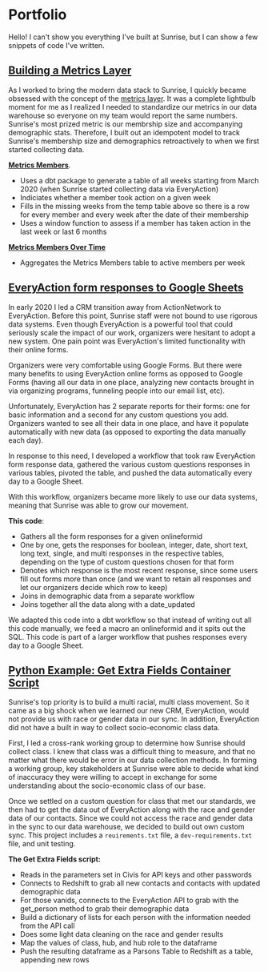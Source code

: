 # Portfolio

Hello! I can't show you everything I've built at Sunrise, but I can show a few snippets of code I've written.   

## [Building a Metrics Layer](https://github.com/thebbennett/portfolio/tree/master/metrics_layer)
As I worked to bring the modern data stack to Sunrise, I quickly became obsessed with the concept of the [metrics layer](https://benn.substack.com/p/metrics-layer). It was a complete lightbulb moment for me as I realized I needed to standardize our metrics in our data warehouse so everyone on my team would report the same numbers. Sunrise's most prized metric is our membrship size and accompanying demographic stats. Therefore, I built out an idempotent model to track Sunrise's membership size and demographics retroactively to when we first started collecting data.   

**[Metrics Members](https://github.com/thebbennett/portfolio/blob/master/metrics_layer/metrics_members.sql)**. 
* Uses a dbt package to generate a table of all weeks starting from March 2020 (when Sunrise started collecting data via EveryAction)
* Indiciates whether a member took action on a given week
* Fills in the missing weeks from the temp table above so there is a row for every member and every week after the date of their membership 
* Uses a window function to assess if a member has taken action in the last week or last 6 months

**[Metrics Members Over Time](https://github.com/thebbennett/portfolio/blob/master/metrics_layer/metrics_members_over_time.sql)**
* Aggregates the Metrics Members table to active members per week 


## [EveryAction form responses to Google Sheets](https://github.com/thebbennett/portfolio/blob/master/EA-form-responses-to-google-sheets.SQL)  
In early 2020 I led a CRM transition away from ActionNetwork to EveryAction. Before this point, Sunrise staff were not bound to use rigorous data systems. Even though EveryAction is a powerful tool that could seriously scale the impact of our work, organizers were hesitant to adopt a new system. One pain point was EveryAction's limited functionality with their online forms. 

Organizers were very comfortable using Google Forms. But there were many benefits to using EveryAction online forms as opposed to Google Forms (having all our data in one place, analyzing new contacts brought in via organizing programs, funneling  people into our email list, etc).  

Unfortunately, EveryAction has 2 separate reports for their forms: one for basic information and a second for any custom questions you add. Organizers wanted to see all their data in one place, and have it populate automatically with new data (as opposed to exporting the data manually each day).   

In response to this need, I developed a workflow that took raw EveryAction form response data, gathered the various custom questions responses in various tables, pivoted the table, and pushed the data automatically every day to a Google Sheet.    

With this workflow, organizers became more likely to use our data systems, meaning that Sunrise was able to grow our movement.   

**This code**:
* Gathers all the form responses for a given onlineformid  
* One by one, gets the responses for boolean, integer, date, short text, long text, single, and multi responses in the respective tables, depending on the type of custom questions chosen for that form  
* Denotes which response is the most recent response, since some users fill out forms more than once (and we want to retain all responses and let our organizers decide which row to keep)  
* Joins in demographic data from a separate workflow  
* Joins together all the data along with a date_updated   

We adapted this code into a dbt workflow so that instead of writing out all this code manually, we feed a macro an onlineformid and it spits out the SQL. This code is part of a larger workflow that pushes responses every day to a Google Sheet. 


## [Python Example: Get Extra Fields Container Script](https://github.com/thebbennett/portfolio/tree/master/get_extra_fields)  
Sunrise's top priority is to build a multi racial, multi class movement. So it came as a big shock when we learned our new CRM, EveryAction, would not provide us with race or gender data in our sync. In addition, EveryAction did not have a built in way to collect socio-economic class data.  

First, I led a cross-rank working group to determine how Sunrise should collect class. I knew that class was a difficult thing to measure, and that no matter what there would be error in our data collection methods. In forming a working group, key stakeholders at Sunrise were able to decide what kind of inaccuracy they were willing to accept in exchange for some understanding about the socio-economic class of our base.  

Once we settled on a custom question for class that met our standards, we then had to get the data out of EveryAction along with the race and gender data of our contacts. Since we could not access the race and gender data in the sync to our data warehouse, we decided to build out own custom sync. This project includes a `reuirements.txt` file, a `dev-requirements.txt` file, and unit testing. 

**The Get Extra Fields script:**
* Reads in the parameters set in Civis for API keys and other passwords
* Connects to Redshift to grab all new contacts and contacts with updated demographic data
* For those vanids, connects to the EveryAction API to grab with the get_person method to grab their demographic data 
* Build a dictionary of lists for each person with the information needed from the API call 
* Does some light data cleaning on the race and gender results
* Map the values of class, hub, and hub role to the dataframe
* Push the resulting dataframe as a Parsons Table to Redshift as a table, appending new rows 

